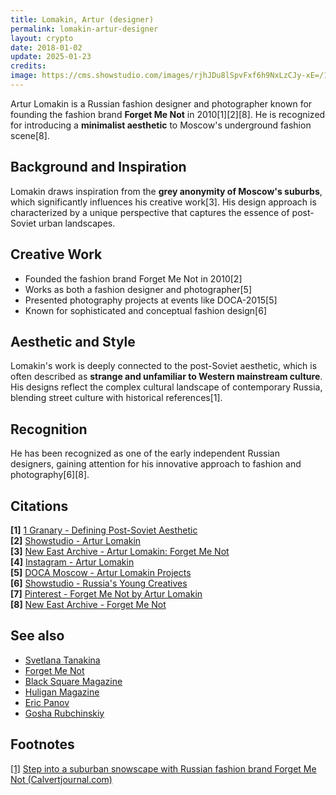 ```yaml
---
title: Lomakin, Artur (designer)
permalink: lomakin-artur-designer
layout: crypto
date: 2018-01-02
update: 2025-01-23
credits:
image: https://cms.showstudio.com/images/rjhJDu8lSpvFxf6h9NxLzCJy-xE=/130214/width-1280/contributors_1925.jpg
---
```


Artur Lomakin is a Russian fashion designer and photographer known for founding the fashion brand **Forget Me Not** in 2010[1][2][8]. He is recognized for introducing a **minimalist aesthetic** to Moscow's underground fashion scene[8].

## Background and Inspiration

Lomakin draws inspiration from the **grey anonymity of Moscow's suburbs**, which significantly influences his creative work[3]. His design approach is characterized by a unique perspective that captures the essence of post-Soviet urban landscapes.

## Creative Work

- Founded the fashion brand Forget Me Not in 2010[2]
- Works as both a fashion designer and photographer[5]
- Presented photography projects at events like DOCA-2015[5]
- Known for sophisticated and conceptual fashion design[6]

## Aesthetic and Style

Lomakin's work is deeply connected to the post-Soviet aesthetic, which is often described as **strange and unfamiliar to Western mainstream culture**. His designs reflect the complex cultural landscape of contemporary Russia, blending street culture with historical references[1].

## Recognition

He has been recognized as one of the early independent Russian designers, gaining attention for his innovative approach to fashion and photography[6][8].

## Citations

**[1]** [1 Granary - Defining Post-Soviet Aesthetic](https://1granary.com/opinion/defining-post-soviet-aesthetic/)  
**[2]** [Showstudio - Artur Lomakin](https://www.showstudio.com/contributors/artur_lomakin)  
**[3]** [New East Archive - Artur Lomakin: Forget Me Not](https://www.new-east-archive.org/articles/show/546/artur-lomakin-forget-me-not-conceptual-fashion-moscow)  
**[4]** [Instagram - Artur Lomakin](https://www.instagram.com/arturlomakin/)  
**[5]** [DOCA Moscow - Artur Lomakin Projects](https://doca.moscow/doca/2015/proekty/37/)  
**[6]** [Showstudio - Russia's Young Creatives](https://www.showstudio.com/projects/dressing_the_screen_russia/essay-russias-young-creatives)  
**[7]** [Pinterest - Forget Me Not by Artur Lomakin](https://www.pinterest.com/pin/forget-me-not-by-artur-lomakin-spring-lookbook-2011-ad--297589487852020586/)  
**[8]** [New East Archive - Forget Me Not](https://www.new-east-archive.org/lists/list-item/7844/forget-me-not1)  

## See also

+ [Svetlana Tanakina](index)  
+ [Forget Me Not](index)  
+ [Black Square Magazine](index)  
+ [Huligan Magazine](index)  
+ [Eric Panov](index)  
+ [Gosha Rubchinskiy](index)  

## Footnotes

[[1]](#a1) <span id="f1"></span> [Step into a suburban snowscape with Russian fashion brand Forget Me Not (Calvertjournal.com)](https://www.calvertjournal.com/news/show/7464/step-into-a-suburban-snowscape-with-russian-fashion-brand-forget-me-not)  

<!-- Prompt:
- Не менять язык статьи, сохранять оригинальный язык.  
- Если тема оформлена как "Имя Фамилия", заголовок должен быть "Фамилия, Имя".  
- Изменить title: A Template на основной топик в статье.  
- Создать permalink: на основе title.  
- Обнови дату в переменной update: 2025-хх-хх на текущую дату
- Изменить заголовок раздела "Citations" на ## Citations.  
- Оформить ссылки в разделе "Citations" в формате: **[1]** [URL](URL).  
- При ссылке на источник в тексте, использовать формат: **[x]**, **[x]**.  
- Убедиться, что номера цитат соответствуют записям в разделе "Citations".  
- Сделать номера цитат кликабельными по указанному выше формату.  
- Добавить список связанных тем в том же формате.  
- Использовать шаблон - "[Название темы](ссылка-на-тему)" для каждого пункта.  
- Раздел ## See also должен включаться автоматически в конец статьи.  
- Результат в md коде
- Оставить этот Prompt после редактирования в конце кода.  
- Обнови дату в переменной update: 2025-хх-хх на текущую дату
-->
